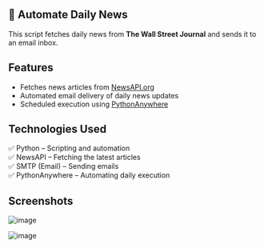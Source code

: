 ## 📰 Automate Daily News

This script fetches daily news from **The Wall Street Journal** and sends it to an email inbox.

## Features
- Fetches news articles from [NewsAPI.org](NewsAPI.org)
- Automated email delivery of daily news updates
- Scheduled execution using [PythonAnywhere](https://www.pythonanywhere.com/)

## Technologies Used
✅ Python – Scripting and automation  
✅ NewsAPI – Fetching the latest articles  
✅ SMTP (Email) – Sending emails  
✅ PythonAnywhere – Automating daily execution

## Screenshots

![image](https://github.com/sefi0609/Python-Apps/assets/81361291/4c26af91-5bf6-433c-aba3-39d7e5e8f907)

![image](https://github.com/sefi0609/Python-Apps/assets/81361291/990d1dc7-2a65-467c-86d5-70bb79488898)
